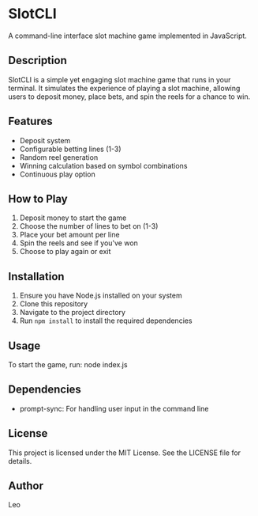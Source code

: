 # SlotCLI

A command-line interface slot machine game implemented in JavaScript.

## Description

SlotCLI is a simple yet engaging slot machine game that runs in your terminal. It simulates the experience of playing a slot machine, allowing users to deposit money, place bets, and spin the reels for a chance to win.

## Features

- Deposit system
- Configurable betting lines (1-3)
- Random reel generation
- Winning calculation based on symbol combinations
- Continuous play option

## How to Play

1. Deposit money to start the game
2. Choose the number of lines to bet on (1-3)
3. Place your bet amount per line
4. Spin the reels and see if you've won
5. Choose to play again or exit

## Installation

1. Ensure you have Node.js installed on your system
2. Clone this repository
3. Navigate to the project directory
4. Run `npm install` to install the required dependencies

## Usage

To start the game, run: node index.js


## Dependencies

- prompt-sync: For handling user input in the command line

## License

This project is licensed under the MIT License. See the LICENSE file for details.

## Author

Leo
